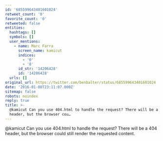 ```yaml
---
id: '685599643401601024'
retweet_count: '0'
favorite_count: '0'
retweeted: false
entities:
  hashtags: []
  symbols: []
  user_mentions:
    - name: Marc Farra
      screen_name: kamicut
      indices:
        - '0'
        - '8'
      id_str: '14206428'
      id: '14206428'
  urls: []
original_url: https://twitter.com/benbalter/status/685599643401601024
date: '2016-01-08T23:11:07.000Z'
sitemap: false
robots: noindex
reply: true
title: >-
  @kamicut Can you use 404.html to handle the request? There will be a 404
  header, but the browser cou…
---
```


@kamicut Can you use 404.html to handle the request? There will be a 404 header, but the browser could still render the requested content.